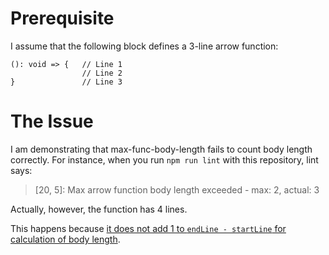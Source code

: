 # Prerequisite
I assume that the following block defines a 3-line arrow function:

    (): void => {   // Line 1
                    // Line 2
    }               // Line 3


# The Issue
I am demonstrating that max-func-body-length fails to count body length correctly.
For instance, when you run `npm run lint` with this repository, lint says:

> [20, 5]: Max arrow function body length exceeded - max: 2, actual: 3

Actually, however, the function has 4 lines.

This happens because [it does not add 1 to `endLine - startLine` for calculation of body length](https://github.com/Microsoft/tslint-microsoft-contrib/blob/master/src/maxFuncBodyLengthRule.ts#L124).
